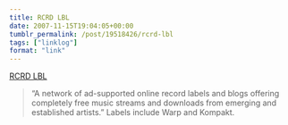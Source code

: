 ```yaml
---
title: RCRD LBL
date: 2007-11-15T19:04:05+00:00
tumblr_permalink: /post/19518426/rcrd-lbl
tags: ["linklog"]
format: "link"
---
```


[RCRD LBL][1]

> &ldquo;A network of ad-supported online record labels and blogs offering completely free music streams and downloads from emerging and established artists.&rdquo; Labels include Warp and Kompakt.

[1]: http://rcrdlbl.com/
